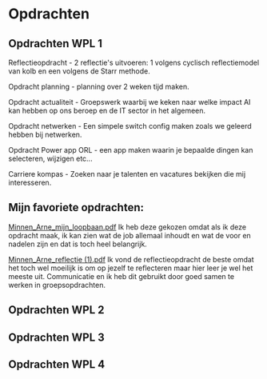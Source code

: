 # Opdrachten

## Opdrachten WPL 1


Reflectieopdracht - 2 reflectie's uitvoeren: 1 volgens cyclisch reflectiemodel van kolb en een volgens de Starr methode.

Opdracht planning - planning over 2 weken tijd maken. 

Opdracht actualiteit - Groepswerk waarbij we keken naar welke impact AI kan hebben op ons beroep en de IT sector in het algemeen.

Opdracht netwerken - Een simpele switch config maken zoals we geleerd hebben bij netwerken.

Opdracht Power app ORL - een app maken waarin je bepaalde dingen kan selecteren, wijzigen etc...

Carriere kompas - Zoeken naar je talenten en vacatures bekijken die mij interesseren.


## Mijn favoriete opdrachten:


[Minnen_Arne_mijn_loopbaan.pdf](https://github.com/PXL-Digital-SNE-Werkplekleren/portfolio-ArneMinnenPXL/files/13259331/Minnen_Arne_mijn_loopbaan.pdf)
Ik heb deze gekozen omdat als ik deze opdracht maak, ik kan zien wat de job allemaal inhoudt en wat de voor en nadelen zijn en dat is toch heel belangrijk.

[Minnen_Arne_reflectie (1).pdf](https://github.com/PXL-Digital-SNE-Werkplekleren/portfolio-ArneMinnenPXL/files/13259332/Minnen_Arne_reflectie.1.pdf)
Ik vond de reflectieopdracht de beste omdat het toch wel moeilijk is om op jezelf te reflecteren maar hier leer je wel het meeste uit.
Communicatie en ik heb dit gebruikt door goed samen te werken in groepsopdrachten.


## Opdrachten WPL 2

## Opdrachten WPL 3


## Opdrachten WPL 4
